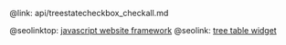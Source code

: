 @link: api/treestatecheckbox_checkall.md

@seolinktop: [javascript website framework](https://webix.com)
@seolink: [tree table widget](https://webix.com/widget/treetable/)